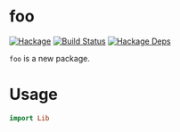 foo
===

[![Hackage](https://img.shields.io/hackage/v/foo.svg)](https://hackage.haskell.org/package/foo)
[![Build Status](https://github.com/tonyday567/foo/workflows/haskell-ci/badge.svg)](https://github.com/tonyday567/foo/actions?query=workflow%3Ahaskell-ci) [![Hackage Deps](https://img.shields.io/hackage-deps/v/foo.svg)](http://packdeps.haskellers.com/reverse/foo)

`foo` is a new package.

Usage
==

``` haskell
import Lib
```
